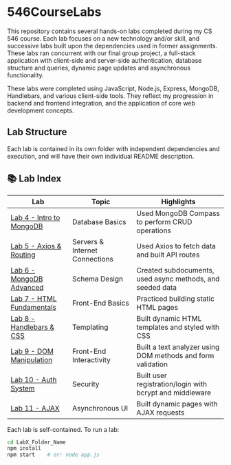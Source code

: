 # 546CourseLabs

This repository contains several hands-on labs completed during my CS 546 course.  Each lab focuses on a new technology and/or skill, and successive labs built upon the dependencies used in former assignments. These labs ran concurrent with our final group project, a full-stack application with client-side and server-side authentication, database structure and queries, dynamic page updates and asynchronous functionality.

These labs were completed using JavaScript, Node.js, Express, MongoDB, Handlebars, and various client-side tools. They reflect my progression in backend and frontend integration, and the application of core web development concepts.

## Lab Structure
Each lab is contained in its own folder with independent dependencies and execution, and will have their own individual README description.

## 📚 Lab Index

| Lab | Topic | Highlights |
|-----|-------|-----------|
| [Lab 4 - Intro to MongoDB](./Lab4_Intro_to_MongoDB) | Database Basics | Used MongoDB Compass to perform CRUD operations |
| [Lab 5 - Axios & Routing](./Lab5_Axios_and_Routing) | Servers & Internet Connections | Used Axios to fetch data and built API routes |
| [Lab 6 - MongoDB Advanced](./Lab6_MongoDB_Advanced) | Schema Design | Created subdocuments, used async methods, and seeded data |
| [Lab 7 - HTML Fundamentals](./Lab7_HTML_Basics) | Front-End Basics | Practiced building static HTML pages |
| [Lab 8 - Handlebars & CSS](./Lab8_Handlebars_and_CSS) | Templating | Built dynamic HTML templates and styled with CSS |
| [Lab 9 - DOM Manipulation](./Lab9_DOM_Validation) | Front-End Interactivity | Built a text analyzer using DOM methods and form validation |
| [Lab 10 - Auth System](./Lab10_Authentication_System) | Security | Built user registration/login with bcrypt and middleware |
| [Lab 11 - AJAX](./Lab11_AJAX_Dynamic_UI) | Asynchronous UI | Built dynamic pages with AJAX requests |

Each lab is self-contained. To run a lab:
```bash
cd LabX_Folder_Name
npm install
npm start    # or: node app.js
